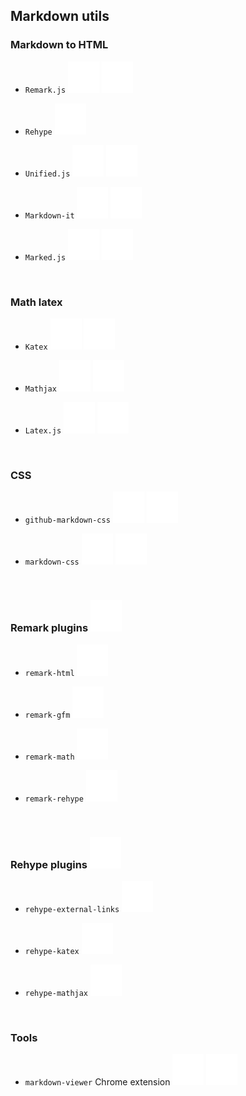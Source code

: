 ## Markdown utils

### Markdown to HTML

- `Remark.js`
  [![](./assets/logos/open.svg)](https://remark.js.org/)
  [![](./assets/logos/github.svg)](https://github.com/remarkjs/remark)

- `Rehype`
  [![](./assets/logos/github.svg)](https://github.com/rehypejs/rehype)

- `Unified.js`
  [![](./assets/logos/open.svg)](https://unifiedjs.com/)
  [![](./assets/logos/github.svg)](https://github.com/unifiedjs)

- `Markdown-it`
  [![](./assets/logos/open.svg)](https://markdown-it.github.io/)
  [![](./assets/logos/github.svg)](https://github.com/markdown-it/markdown-it)

- `Marked.js`
  [![](./assets/logos/open.svg)](https://marked.js.org/)
  [![](./assets/logos/github.svg)](https://github.com/markedjs/marked)

<br>

### Math latex

- `Katex`
  [![](./assets/logos/open.svg)](https://katex.org/)
  [![](./assets/logos/github.svg)](https://github.com/KaTeX/KaTeX)

- `Mathjax`
  [![](./assets/logos/open.svg)](https://www.mathjax.org/)
  [![](./assets/logos/github.svg)](https://github.com/mathjax/MathJax)

- `Latex.js`
  [![](./assets/logos/open.svg)](https://latex.js.org/)
  [![](./assets/logos/github.svg)](https://github.com/michael-brade/LaTeX.js)


<br>

### CSS

- `github-markdown-css`
  [![](./assets/logos/open.svg)](https://sindresorhus.com/github-markdown-css/)
  [![](./assets/logos/github.svg)](https://github.com/sindresorhus/github-markdown-css)

- `markdown-css`
  [![](./assets/logos/open.svg)](https://markdowncss.github.io/)
  [![](./assets/logos/github.svg)](https://github.com/markdowncss)

<br>

### Remark plugins [![](./assets/logos/github.svg)](https://github.com/remarkjs/remark/blob/main/doc/plugins.md)


- `remark-html`
  [![](./assets/logos/github.svg)](https://github.com/remarkjs/remark-html)

- `remark-gfm`
  [![](./assets/logos/github.svg)](https://github.com/remarkjs/remark-gfm)

- `remark-math`
  [![](./assets/logos/github.svg)](https://github.com/remarkjs/remark-math)

- `remark-rehype`
  [![](./assets/logos/github.svg)](https://github.com/remarkjs/remark-rehype)

<br>

### Rehype plugins [![](./assets/logos/github.svg)](https://github.com/rehypejs/rehype/blob/main/doc/plugins.md)

- `rehype-external-links`
  [![](./assets/logos/github.svg)](https://github.com/rehypejs/rehype-external-links)

- `rehype-katex`
  [![](./assets/logos/github.svg)](https://github.com/remarkjs/remark-math/tree/main/packages/rehype-katex)

- `rehype-mathjax`
  [![](./assets/logos/github.svg)](https://github.com/remarkjs/remark-math/tree/main/packages/rehype-mathjax)

<br>

### Tools

- `markdown-viewer` Chrome extension
  [![](./assets/logos/open.svg)](https://chromewebstore.google.com/detail/markdown-viewer/ckkdlimhmcjmikdlpkmbgfkaikojcbjk)
  [![](./assets/logos/github.svg)](https://github.com/simov/markdown-viewer)
